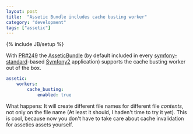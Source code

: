 ```yaml
---
layout: post
title:  "Assetic Bundle includes cache busting worker"
category: "development"
tags: ["assetic"]
---
```

{% include JB/setup %}

With [PR#249](https://github.com/symfony/AsseticBundle/pull/240) the [AsseticBundle](https://github.com/symfony/AsseticBundle)
(by default included in every [symfony-standard](https://github.com/symfony/symfony-standard)-based [Symfony2](http://symfony.com/)
application) supports the cache busting worker out of the box.

```yaml
assetic:
    workers:
        cache_busting:
            enabled: true
```

What happens: It will create different file names for different file _contents_, not only on the file name (At least it should, I
haden't time to try it yet). This is cool, because now you don't have to take care about cache invalidation for assetics assets yourself.

